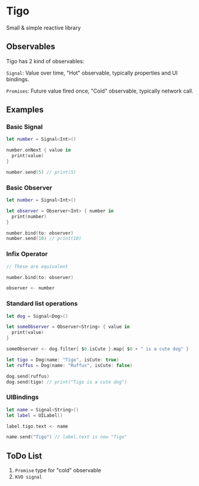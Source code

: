 # Tigo
Small &amp; simple reactive library

## Observables
Tigo has 2 kind of observables:

`Signal`: Value over time, "Hot" observable, typically properties and UI bindings.

`Promises`: Future value fired once, "Cold" observable, typically network call.

## Examples
### Basic Signal
```swift
let number = Signal<Int>()

number.onNext { value in
  print(value)
}

number.send(5) // print(5)
```
### Basic Observer
```swift
let number = Signal<Int>()

let observer = Observer<Int> { number in
  print(number)
}

number.bind(to: observer)
number.send(10) // print(10)
```
### Infix Operator
```swift
// These are equivalent

number.bind(to: observer)

observer <- number
```
### Standard list operations
```swift
let dog = Signal<Dog>()

let someObserver = Observer<String> { value in
  print(value)
}

someObserver <- dog.filter{ $0.isCute }.map{ $0 + " is a cute dog" }

let tigo = Dog(name: "Tigo", isCute: true)
let ruffus = Dog(name: "Ruffus", isCute: false)

dog.send(ruffus)
dog.send(tigo) // print("Tigo is a cute dog")
```
### UIBindings
```swift
let name = Signal<String>()
let label = UILabel()

label.tigo.text <- name

name.send("Tigo") // label.text is now "Tigo"
```

## ToDo List
1. `Promise` type for "cold" observable
2. `KVO signal`
